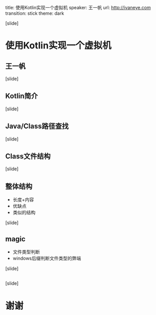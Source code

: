 title: 使用Kotlin实现一个虚拟机
speaker: 王一帆
url: http://ivaneye.com
transition: stick
theme: dark

[slide]
# 使用Kotlin实现一个虚拟机
## 王一帆

[slide]
## Kotlin简介

[slide]
## Java/Class路径查找

[slide]
## Class文件结构

[slide]
## 整体结构

- 长度+内容
- 优缺点
- 类似的结构

[slide]
## magic

- 文件类型判断
- windows后缀判断文件类型的弊端

[slide]
##

[slide]
# 谢谢

